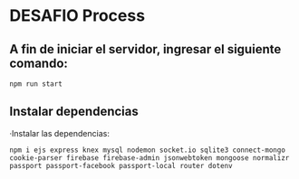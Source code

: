 # DESAFIO Process

## A fin de iniciar el servidor, ingresar el siguiente comando:  
```
npm run start
```

## Instalar dependencias

·Instalar las dependencias:
```
npm i ejs express knex mysql nodemon socket.io sqlite3 connect-mongo cookie-parser firebase firebase-admin jsonwebtoken mongoose normalizr passport passport-facebook passport-local router dotenv
```